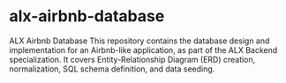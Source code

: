 # alx-airbnb-database
ALX Airbnb Database This repository contains the database design and implementation for an Airbnb-like application, as part of the ALX Backend specialization. It covers Entity-Relationship Diagram (ERD) creation, normalization, SQL schema definition, and data seeding.

